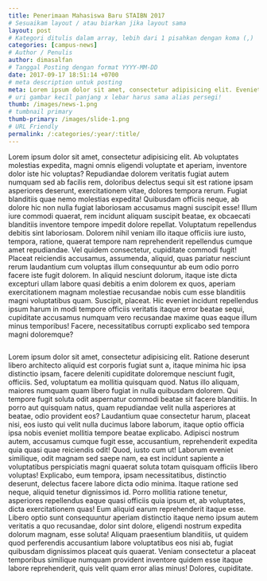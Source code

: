 ```yaml
---
title: Penerimaan Mahasiswa Baru STAIBN 2017
# Sesuaikam layout / atau biarkan jika layout sama
layout: post
# Kategori ditulis dalam array, lebih dari 1 pisahkan dengan koma (,)
categories: [campus-news]
# Author / Penulis
author: dimasalfan
# Tanggal Posting dengan format YYYY-MM-DD
date: 2017-09-17 18:51:14 +0700
# meta description untuk posting
meta: Lorem ipsum dolor sit amet, consectetur adipisicing elit. Eveniet, qui!
# uri gambar kecil panjang x lebar harus sama alias persegi!
thumb: /images/news-1.png
# tumbnail primary
thumb-primary: /images/slide-1.png
# URL Friendly
permalink: /:categories/:year/:title/
---
```


Lorem ipsum dolor sit amet, consectetur adipisicing elit. Ab voluptates molestias expedita, magni omnis eligendi voluptate et aperiam, inventore dolor iste hic voluptas? Repudiandae dolorem veritatis fugiat autem numquam sed ab facilis rem, doloribus delectus sequi sit est ratione ipsam asperiores deserunt, exercitationem vitae, dolores tempora rerum. Fugiat blanditiis quae nemo molestias expedita! Quibusdam officiis neque, ab dolore hic non nulla fugiat laboriosam accusamus magni suscipit esse! Illum iure commodi quaerat, rem incidunt aliquam suscipit beatae, ex obcaecati blanditiis inventore tempore impedit dolore repellat. Voluptatum repellendus debitis sint laboriosam. Dolorem nihil veniam illo itaque officiis iure iusto, tempora, ratione, quaerat tempore nam reprehenderit repellendus cumque amet repudiandae. Vel quidem consectetur, cupiditate commodi fugit! Placeat reiciendis accusamus, assumenda, aliquid, quas pariatur nesciunt rerum laudantium cum voluptas illum consequuntur ab eum odio porro facere iste fugit dolorem. In aliquid nesciunt dolorum, itaque iste dicta excepturi ullam labore quasi debitis a enim dolorem ex quos, aperiam exercitationem magnam molestiae recusandae nobis cum esse blanditiis magni voluptatibus quam. Suscipit, placeat. Hic eveniet incidunt repellendus ipsum harum in modi tempore officiis veritatis itaque error beatae sequi, cupiditate accusamus numquam vero recusandae maxime quas eaque illum minus temporibus! Facere, necessitatibus corrupti explicabo sed tempora magni doloremque?

<img src="https://www.carthage.edu/live/image/gid/14/width/250/height/250/crop/1/src_region/1925,0,5760,3835/12363_he8a3997.jpg" alt="" class="img-fluid float-left mr-3 img-thumbnail">

Lorem ipsum dolor sit amet, consectetur adipisicing elit. Ratione deserunt libero architecto aliquid est corporis fugiat sunt a, itaque minima hic ipsa distinctio ipsam, facere deleniti cupiditate doloremque nesciunt fugit, officiis. Sed, voluptatum ea mollitia quisquam quod. Natus illo aliquam, maiores numquam quam libero fugiat in nulla quibusdam dolorem. Qui tempore fugit soluta odit aspernatur commodi beatae sit facere blanditiis. In porro aut quisquam natus, quam repudiandae velit nulla asperiores at beatae, odio provident eos? Laudantium quae consectetur harum, placeat nisi, eos iusto qui velit nulla ducimus labore laborum, itaque optio officia ipsa nobis eveniet mollitia tempore beatae explicabo. Adipisci nostrum autem, accusamus cumque fugit esse, accusantium, reprehenderit expedita quia quasi quae reiciendis odit! Quod, iusto cum ut! Laborum eveniet similique, odit magnam sed saepe nam, ea est incidunt sapiente a voluptatibus perspiciatis magni quaerat soluta totam quisquam officiis libero voluptas! Explicabo, eum tempora, ipsam necessitatibus, distinctio deserunt, delectus facere labore dicta odio minima. Itaque ratione sed neque, aliquid tenetur dignissimos id. Porro mollitia ratione tenetur, asperiores repellendus eaque quasi officiis quia ipsum et, ab voluptates, dicta exercitationem quas! Eum aliquid earum reprehenderit itaque esse. Libero optio sunt consequuntur aperiam distinctio itaque nemo ipsum autem veritatis a quo recusandae, dolor sint dolore, eligendi nostrum expedita dolorum magnam, esse soluta! Aliquam praesentium blanditiis, ut quidem quod perferendis accusantium labore voluptatibus eos nisi ab, fugiat quibusdam dignissimos placeat quis quaerat. Veniam consectetur a placeat temporibus similique numquam provident inventore quidem esse itaque labore reprehenderit, quis velit quam error alias minus! Dolores, cupiditate.